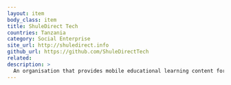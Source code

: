 ```yaml
---
layout: item
body_class: item
title: ShuleDirect Tech
countries: Tanzania
category: Social Enterprise
site_url: http://shuledirect.info
github_url: https://github.com/ShuleDirectTech
related: 
description: >
  An organisation that provides mobile educational learning content for students and teachers in Tanzanian secondary schools via mobile app, desktop learning, and SMS.
---
```

